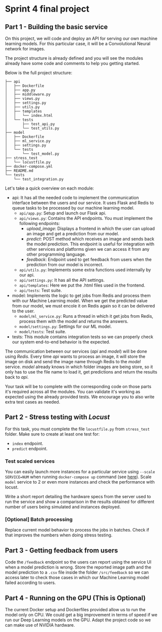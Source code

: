 # Sprint 4 final project

## Part 1 - Building the basic service

On this project, we will code and deploy an API for serving our own machine learning models. For this particular case, it will be a Convolutional Neural network for images.

The project structure is already defined and you will see the modules already have some code and comments to help you getting started.

Below is the full project structure:

```
├── api
│   ├── Dockerfile
│   ├── app.py
│   ├── middleware.py
│   ├── views.py
│   ├── settings.py
│   ├── utils.py
│   ├── templates
│   │   └── index.html
│   └── tests
│       ├── test_api.py
│       └── test_utils.py
├── model
│   ├── Dockerfile
│   ├── ml_service.py
│   ├── settings.py
│   └── tests
│       └── test_model.py
├── stress_test
│   └── locustfile.py
├── docker-compose.yml
├── README.md
└── tests
    └── test_integration.py
```

Let's take a quick overview on each module:

- api: It has all the needed code to implement the communication interface between the users and our service. It uses Flask and Redis to queue tasks to be processed by our machine learning model.
    - `api/app.py`: Setup and launch our Flask api.
    - `api/views.py`: Contains the API endpoints. You must implement the following endpoints:
        - *upload_image*: Displays a frontend in which the user can upload an image and get a prediction from our model.
        - *predict*: POST method which receives an image and sends back the model prediction. This endpoint is useful for integration with other services and platforms given we can access it from any other programming language.
        - *feedback*: Endpoint used to get feedback from users when the prediction from our model is incorrect.
    - `api/utils.py`: Implements some extra functions used internally by our api.
    - `api/settings.py`: It has all the API settings.
    - `api/templates`: Here we put the .html files used in the frontend.
    - `api/tests`: Test suite.
- model: Implements the logic to get jobs from Redis and process them with our Machine Learning model. When we get the predicted value from our model, we must encole it on Redis again so it can be delivered to the user.
    - `model/ml_service.py`: Runs a thread in which it get jobs from Redis, process them with the model and returns the answers.
    - `model/settings.py`: Settings for our ML model.
    - `model/tests`: Test suite.
- tests: This module contains integration tests so we can properly check our system end-to-end behavior is the expected.

The communication between our services (*api* and *model*) will be done using *Redis*. Every time *api* wants to process an image, it will store the image on disk and send the image name through Redis to the *model* service. *model* already knows in which folder images are being store, so it only has to use the file name to load it, get predictions and return the results back to *api*.

Your task will be to complete with the corresponding code on those parts it's required across all the modules. You can validate it's working as expected using the already provided tests. We encourage you to also write extra test cases as needed.

## Part 2 - Stress testing with *Locust*

For this task, you must complete the file `locustfile.py` from `stress_test` folder. Make sure to create at least one test for:
- `index` endpoint.
- `predict` endpoint.

### Test scaled services

You can easily launch more instances for a particular service using `--scale SERVICE=NUM` when running `docker-compose up` command (see [here](https://docs.docker.com/compose/reference/up/)). Scale `model` service to 2 or even more instances and check the performance with locust.

Write a short report detailing the hardware specs from the server used to run the service and show a comparison in the results obtained for different number of users being simulated and instances deployed.

### [Optional] Batch processing

Replace current model behavior to process the jobs in batches. Check if that improves the numbers when doing stress testing.

## Part 3 - Getting feedback from users

Code the `/feedback` endpoint so the users can report using the service UI when a model prediction is wrong. Store the reported image path and the model prediction to a `.csv` file inside the folder `/src/feedback` so we can access later to check those cases in which our Machine Learning model failed according to users.

## Part 4 - Running on the GPU (This is Optional)

The current Docker setup and Dockerfiles provided allow us to run the model only on CPU. We could get a big improvement in terms of speed if we run our Deep Learning models on the GPU. Adapt the project code so we can make use of NVIDIA hardware.
